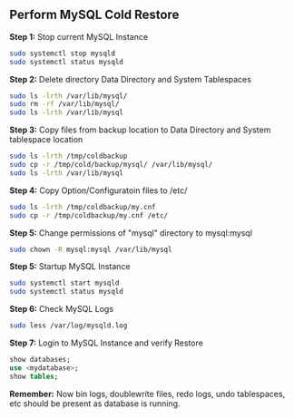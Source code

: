 ## Perform MySQL Cold Restore

**Step 1:** Stop current MySQL Instance
```sh
sudo systemctl stop mysqld
sudo systemctl status mysqld
```

**Step 2:** Delete directory Data Directory and System Tablespaces
```sh
sudo ls -lrth /var/lib/mysql/
sudo rm -rf /var/lib/mysql/
sudo ls -lrth /var/lib/mysql
```

**Step 3:** Copy files from backup location to Data Directory and System tablespace location
```sh
sudo ls -lrth /tmp/coldbackup
sudo cp -r /tmp/cold/backup/mysql/ /var/lib/mysql/
sudo ls -lrth /var/lib/mysql
```

**Step 4:** Copy Option/Configuratoin files to /etc/
```sh
sudo ls -lrth /tmp/coldbackup/my.cnf
sudo cp -r /tmp/coldbackup/my.cnf /etc/
```

**Step 5:** Change permissions of "mysql" directory to mysql:mysql
```sh
sudo chown -R mysql:mysql /var/lib/mysql
```

**Step 5:** Startup MySQL Instance
```sh
sudo systemctl start mysqld
sudo systemctl status mysqld
```

**Step 6:** Check MySQL Logs
```sh
sudo less /var/log/mysqld.log
```

**Step 7:** Login to MySQL Instance and verify Restore
```sql
show databases;
use <mydatabase>;
show tables;
```

**Remember:** Now bin logs, doublewrite files, redo logs, undo tablespaces, etc should be present as database is running.